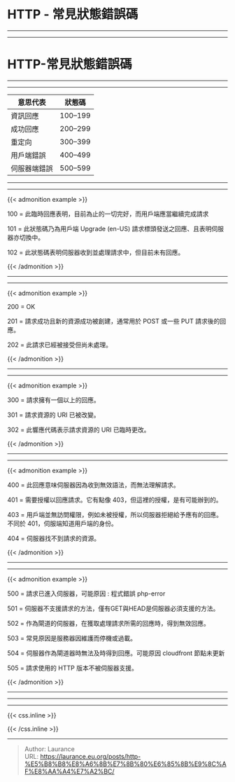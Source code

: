 # HTTP - 常見狀態錯誤碼


***
***

# HTTP-常見狀態錯誤碼

***
***

 |  意思代表  |  狀態碼  |
 |  --------  |  ------  |
 |  資訊回應  |  100–199  |
 |  成功回應  |  200–299  |
 |  重定向  |  300–399  |
 |  用戶端錯誤  |  400–499  |
 |  伺服器端錯誤  |  500–599  |

***
***
    
{{< admonition example >}}

100	= 此臨時回應表明，目前為止的一切完好，而用戶端應當繼續完成請求
    
101	= 此狀態碼乃為用戶端 Upgrade (en-US) 請求標頭發送之回應、且表明伺服器亦切換中。
    
102	= 此狀態碼表明伺服器收到並處理請求中，但目前未有回應。

{{< /admonition >}}

***
***

{{< admonition example >}}
    
200 = OK
    
201	= 請求成功且新的資源成功被創建，通常用於 POST 或一些 PUT 請求後的回應。
    
202	= 此請求已經被接受但尚未處理。

{{< /admonition >}}

***
***

{{< admonition example >}}
    
300	= 請求擁有一個以上的回應。
    
301	= 請求資源的 URI 已被改變。
    
302	= 此響應代碼表示請求資源的 URI 已臨時更改。

{{< /admonition >}}

***
***

{{< admonition example >}}
    
400 = 此回應意味伺服器因為收到無效語法，而無法理解請求。
    
401	= 需要授權以回應請求。它有點像 403，但這裡的授權，是有可能辦到的。
    
403	= 用戶端並無訪問權限，例如未被授權，所以伺服器拒絕給予應有的回應。不同於 401，伺服端知道用戶端的身份。
    
404	= 伺服器找不到請求的資源。

{{< /admonition >}}

***
***

{{< admonition example >}}
    
500	= 請求已進入伺服器，可能原因 : 程式錯誤 php-error
    
501	= 伺服器不支援請求的方法，僅有GET與HEAD是伺服器必須支援的方法。
    
502	= 作為閘道的伺服器，在獲取處理請求所需的回應時，得到無效回應。

503	= 常見原因是服務器因維護而停機或過載。
    
504	= 伺服器作為閘道器時無法及時得到回應。可能原因 cloudfront 節點未更新
    
505	= 請求使用的 HTTP 版本不被伺服器支援。

{{< /admonition >}}

***
***

***

{{< css.inline >}}
<style>
.emojify {
	font-family: Apple Color Emoji, Segoe UI Emoji, NotoColorEmoji, Segoe UI Symbol, Android Emoji, EmojiSymbols;
	font-size: 2rem;
	vertical-align: middle;
}
@media screen and (max-width:650px) {
  .nowrap {
    display: block;
    margin: 25px 0;
  }
}
</style>
{{< /css.inline >}}


---

> Author: Laurance  
> URL: https://laurance.eu.org/posts/http-%E5%B8%B8%E8%A6%8B%E7%8B%80%E6%85%8B%E9%8C%AF%E8%AA%A4%E7%A2%BC/  

